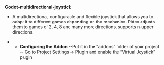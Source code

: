 **Godot-multidirectional-joystick**
- A multidirectional, configurable and flexible joystick that allows you to adapt it to different games depending on the mechanics. Pides adjusts them to games of 2, 4, 8 and many more directions. supports n-upper directions.

 - - **Configuring the Addon**
  --Put it in the “addons” folder of your project
    -- Go to Project Settings -> Plugin and enable the “Virtual Joystick” plugin
